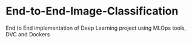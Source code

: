 # End-to-End-Image-Classification
End to End implementation of Deep Learning project using MLOps tools, DVC and Dockers
